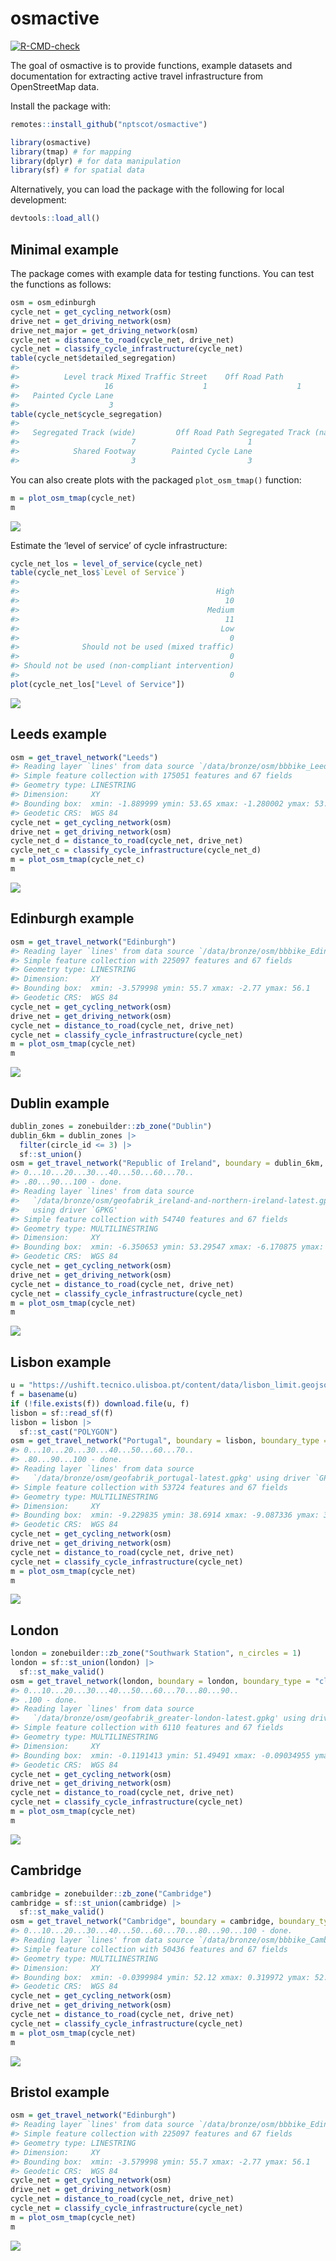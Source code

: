 
<!-- README.md is generated from README.Rmd. Please edit that file -->

# osmactive

<!-- badges: start -->

[![R-CMD-check](https://github.com/nptscot/osmactive/actions/workflows/R-CMD-check.yaml/badge.svg)](https://github.com/nptscot/osmactive/actions/workflows/R-CMD-check.yaml)

<!-- badges: end -->

The goal of osmactive is to provide functions, example datasets and
documentation for extracting active travel infrastructure from
OpenStreetMap data.

Install the package with:

``` r
remotes::install_github("nptscot/osmactive")
```

``` r
library(osmactive)
library(tmap) # for mapping
library(dplyr) # for data manipulation
library(sf) # for spatial data
```

Alternatively, you can load the package with the following for local
development:

``` r
devtools::load_all()
```

## Minimal example

The package comes with example data for testing functions. You can test
the functions as follows:

``` r
osm = osm_edinburgh
cycle_net = get_cycling_network(osm)
drive_net = get_driving_network(osm)
drive_net_major = get_driving_network(osm)
cycle_net = distance_to_road(cycle_net, drive_net)
cycle_net = classify_cycle_infrastructure(cycle_net)
table(cycle_net$detailed_segregation)
#> 
#>          Level track Mixed Traffic Street    Off Road Path 
#>                   16                    1                    1 
#>   Painted Cycle Lane 
#>                    3
table(cycle_net$cycle_segregation)
#> 
#>   Segregated Track (wide)         Off Road Path Segregated Track (narrow) 
#>                         7                         1                         7 
#>            Shared Footway        Painted Cycle Lane 
#>                         3                         3
```

You can also create plots with the packaged `plot_osm_tmap()` function:

``` r
m = plot_osm_tmap(cycle_net)
m
```

![](man/figures/README-minimal_plot_osm-1.png)<!-- -->

Estimate the ‘level of service’ of cycle infrastructure:

``` r
cycle_net_los = level_of_service(cycle_net)
table(cycle_net_los$`Level of Service`)
#> 
#>                                            High 
#>                                              10 
#>                                          Medium 
#>                                              11 
#>                                             Low 
#>                                               0 
#>              Should not be used (mixed traffic) 
#>                                               0 
#> Should not be used (non-compliant intervention) 
#>                                               0
plot(cycle_net_los["Level of Service"])
```

![](man/figures/README-level_of_service-1.png)<!-- -->

## Leeds example

``` r
osm = get_travel_network("Leeds")
#> Reading layer `lines' from data source `/data/bronze/osm/bbbike_Leeds.gpkg' using driver `GPKG'
#> Simple feature collection with 175051 features and 67 fields
#> Geometry type: LINESTRING
#> Dimension:     XY
#> Bounding box:  xmin: -1.889999 ymin: 53.65 xmax: -1.280002 ymax: 53.88
#> Geodetic CRS:  WGS 84
cycle_net = get_cycling_network(osm)
drive_net = get_driving_network(osm)
cycle_net_d = distance_to_road(cycle_net, drive_net)
cycle_net_c = classify_cycle_infrastructure(cycle_net_d)
m = plot_osm_tmap(cycle_net_c)
m
```

![](man/figures/README-leeds-1.png)<!-- -->

## Edinburgh example

``` r
osm = get_travel_network("Edinburgh")
#> Reading layer `lines' from data source `/data/bronze/osm/bbbike_Edinburgh.gpkg' using driver `GPKG'
#> Simple feature collection with 225097 features and 67 fields
#> Geometry type: LINESTRING
#> Dimension:     XY
#> Bounding box:  xmin: -3.579998 ymin: 55.7 xmax: -2.77 ymax: 56.1
#> Geodetic CRS:  WGS 84
cycle_net = get_cycling_network(osm)
drive_net = get_driving_network(osm)
cycle_net = distance_to_road(cycle_net, drive_net)
cycle_net = classify_cycle_infrastructure(cycle_net)
m = plot_osm_tmap(cycle_net)
m
```

![](man/figures/README-edinburgh-1.png)<!-- -->

<!-- Save an interactive version of the map to check the resu lts as follows: -->

## Dublin example

``` r
dublin_zones = zonebuilder::zb_zone("Dublin")
dublin_6km = dublin_zones |>
  filter(circle_id <= 3) |>
  sf::st_union()
osm = get_travel_network("Republic of Ireland", boundary = dublin_6km, boundary_type = "clipsrc")
#> 0...10...20...30...40...50...60...70..
#> .80...90...100 - done.
#> Reading layer `lines' from data source 
#>   `/data/bronze/osm/geofabrik_ireland-and-northern-ireland-latest.gpkg' 
#>   using driver `GPKG'
#> Simple feature collection with 54740 features and 67 fields
#> Geometry type: MULTILINESTRING
#> Dimension:     XY
#> Bounding box:  xmin: -6.350653 ymin: 53.29547 xmax: -6.170875 ymax: 53.40329
#> Geodetic CRS:  WGS 84
cycle_net = get_cycling_network(osm)
drive_net = get_driving_network(osm)
cycle_net = distance_to_road(cycle_net, drive_net)
cycle_net = classify_cycle_infrastructure(cycle_net)
m = plot_osm_tmap(cycle_net)
m
```

![](man/figures/README-dublin-1.png)<!-- -->

## Lisbon example

``` r
u = "https://ushift.tecnico.ulisboa.pt/content/data/lisbon_limit.geojson"
f = basename(u)
if (!file.exists(f)) download.file(u, f)
lisbon = sf::read_sf(f)
lisbon = lisbon |>
  sf::st_cast("POLYGON")
osm = get_travel_network("Portugal", boundary = lisbon, boundary_type = "clipsrc", force_vectortranslate = TRUE)
#> 0...10...20...30...40...50...60...70..
#> .80...90...100 - done.
#> Reading layer `lines' from data source 
#>   `/data/bronze/osm/geofabrik_portugal-latest.gpkg' using driver `GPKG'
#> Simple feature collection with 53724 features and 67 fields
#> Geometry type: MULTILINESTRING
#> Dimension:     XY
#> Bounding box:  xmin: -9.229835 ymin: 38.6914 xmax: -9.087336 ymax: 38.79747
#> Geodetic CRS:  WGS 84
cycle_net = get_cycling_network(osm)
drive_net = get_driving_network(osm)
cycle_net = distance_to_road(cycle_net, drive_net)
cycle_net = classify_cycle_infrastructure(cycle_net)
m = plot_osm_tmap(cycle_net)
m
```

![](man/figures/README-lisbon-1.png)<!-- -->

## London

``` r
london = zonebuilder::zb_zone("Southwark Station", n_circles = 1)
london = sf::st_union(london) |>
  sf::st_make_valid()
osm = get_travel_network(london, boundary = london, boundary_type = "clipsrc")
#> 0...10...20...30...40...50...60...70...80...90..
#> .100 - done.
#> Reading layer `lines' from data source 
#>   `/data/bronze/osm/geofabrik_greater-london-latest.gpkg' using driver `GPKG'
#> Simple feature collection with 6110 features and 67 fields
#> Geometry type: MULTILINESTRING
#> Dimension:     XY
#> Bounding box:  xmin: -0.1191413 ymin: 51.49491 xmax: -0.09034955 ymax: 51.51288
#> Geodetic CRS:  WGS 84
cycle_net = get_cycling_network(osm)
drive_net = get_driving_network(osm)
cycle_net = distance_to_road(cycle_net, drive_net)
cycle_net = classify_cycle_infrastructure(cycle_net)
m = plot_osm_tmap(cycle_net)
m
```

![](man/figures/README-london-1.png)<!-- -->

## Cambridge

``` r
cambridge = zonebuilder::zb_zone("Cambridge")
cambridge = sf::st_union(cambridge) |>
  sf::st_make_valid()
osm = get_travel_network("Cambridge", boundary = cambridge, boundary_type = "clipsrc")
#> 0...10...20...30...40...50...60...70...80...90...100 - done.
#> Reading layer `lines' from data source `/data/bronze/osm/bbbike_Cambridge.gpkg' using driver `GPKG'
#> Simple feature collection with 50436 features and 67 fields
#> Geometry type: MULTILINESTRING
#> Dimension:     XY
#> Bounding box:  xmin: -0.0399984 ymin: 52.12 xmax: 0.319972 ymax: 52.28
#> Geodetic CRS:  WGS 84
cycle_net = get_cycling_network(osm)
drive_net = get_driving_network(osm)
cycle_net = distance_to_road(cycle_net, drive_net)
cycle_net = classify_cycle_infrastructure(cycle_net)
m = plot_osm_tmap(cycle_net)
m
```

![](man/figures/README-cambridge-1.png)<!-- -->

## Bristol example

``` r
osm = get_travel_network("Edinburgh")
#> Reading layer `lines' from data source `/data/bronze/osm/bbbike_Edinburgh.gpkg' using driver `GPKG'
#> Simple feature collection with 225097 features and 67 fields
#> Geometry type: LINESTRING
#> Dimension:     XY
#> Bounding box:  xmin: -3.579998 ymin: 55.7 xmax: -2.77 ymax: 56.1
#> Geodetic CRS:  WGS 84
cycle_net = get_cycling_network(osm)
drive_net = get_driving_network(osm)
cycle_net = distance_to_road(cycle_net, drive_net)
cycle_net = classify_cycle_infrastructure(cycle_net)
m = plot_osm_tmap(cycle_net)
m
```

![](man/figures/README-bristol-1.png)<!-- -->

<!-- Save an interactive version of the map to check the resu lts as follows: -->
